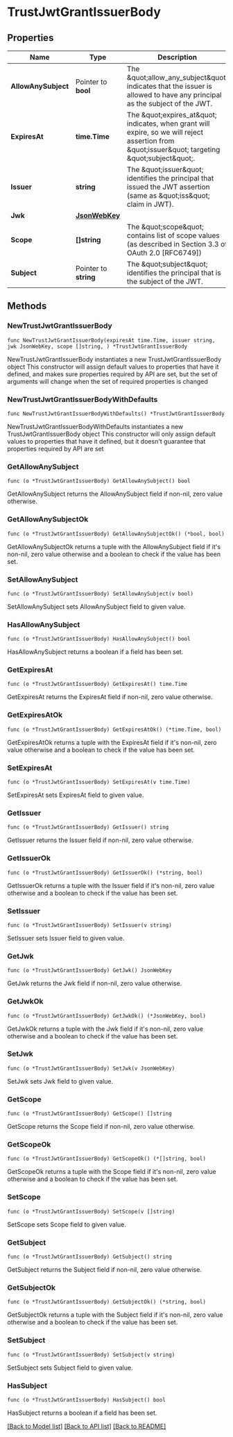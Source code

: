 # TrustJwtGrantIssuerBody

## Properties

Name | Type | Description | Notes
------------ | ------------- | ------------- | -------------
**AllowAnySubject** | Pointer to **bool** | The \&quot;allow_any_subject\&quot; indicates that the issuer is allowed to have any principal as the subject of the JWT. | [optional] 
**ExpiresAt** | **time.Time** | The \&quot;expires_at\&quot; indicates, when grant will expire, so we will reject assertion from \&quot;issuer\&quot; targeting \&quot;subject\&quot;. | 
**Issuer** | **string** | The \&quot;issuer\&quot; identifies the principal that issued the JWT assertion (same as \&quot;iss\&quot; claim in JWT). | 
**Jwk** | [**JsonWebKey**](JsonWebKey.md) |  | 
**Scope** | **[]string** | The \&quot;scope\&quot; contains list of scope values (as described in Section 3.3 of OAuth 2.0 [RFC6749]) | 
**Subject** | Pointer to **string** | The \&quot;subject\&quot; identifies the principal that is the subject of the JWT. | [optional] 

## Methods

### NewTrustJwtGrantIssuerBody

`func NewTrustJwtGrantIssuerBody(expiresAt time.Time, issuer string, jwk JsonWebKey, scope []string, ) *TrustJwtGrantIssuerBody`

NewTrustJwtGrantIssuerBody instantiates a new TrustJwtGrantIssuerBody object
This constructor will assign default values to properties that have it defined,
and makes sure properties required by API are set, but the set of arguments
will change when the set of required properties is changed

### NewTrustJwtGrantIssuerBodyWithDefaults

`func NewTrustJwtGrantIssuerBodyWithDefaults() *TrustJwtGrantIssuerBody`

NewTrustJwtGrantIssuerBodyWithDefaults instantiates a new TrustJwtGrantIssuerBody object
This constructor will only assign default values to properties that have it defined,
but it doesn't guarantee that properties required by API are set

### GetAllowAnySubject

`func (o *TrustJwtGrantIssuerBody) GetAllowAnySubject() bool`

GetAllowAnySubject returns the AllowAnySubject field if non-nil, zero value otherwise.

### GetAllowAnySubjectOk

`func (o *TrustJwtGrantIssuerBody) GetAllowAnySubjectOk() (*bool, bool)`

GetAllowAnySubjectOk returns a tuple with the AllowAnySubject field if it's non-nil, zero value otherwise
and a boolean to check if the value has been set.

### SetAllowAnySubject

`func (o *TrustJwtGrantIssuerBody) SetAllowAnySubject(v bool)`

SetAllowAnySubject sets AllowAnySubject field to given value.

### HasAllowAnySubject

`func (o *TrustJwtGrantIssuerBody) HasAllowAnySubject() bool`

HasAllowAnySubject returns a boolean if a field has been set.

### GetExpiresAt

`func (o *TrustJwtGrantIssuerBody) GetExpiresAt() time.Time`

GetExpiresAt returns the ExpiresAt field if non-nil, zero value otherwise.

### GetExpiresAtOk

`func (o *TrustJwtGrantIssuerBody) GetExpiresAtOk() (*time.Time, bool)`

GetExpiresAtOk returns a tuple with the ExpiresAt field if it's non-nil, zero value otherwise
and a boolean to check if the value has been set.

### SetExpiresAt

`func (o *TrustJwtGrantIssuerBody) SetExpiresAt(v time.Time)`

SetExpiresAt sets ExpiresAt field to given value.


### GetIssuer

`func (o *TrustJwtGrantIssuerBody) GetIssuer() string`

GetIssuer returns the Issuer field if non-nil, zero value otherwise.

### GetIssuerOk

`func (o *TrustJwtGrantIssuerBody) GetIssuerOk() (*string, bool)`

GetIssuerOk returns a tuple with the Issuer field if it's non-nil, zero value otherwise
and a boolean to check if the value has been set.

### SetIssuer

`func (o *TrustJwtGrantIssuerBody) SetIssuer(v string)`

SetIssuer sets Issuer field to given value.


### GetJwk

`func (o *TrustJwtGrantIssuerBody) GetJwk() JsonWebKey`

GetJwk returns the Jwk field if non-nil, zero value otherwise.

### GetJwkOk

`func (o *TrustJwtGrantIssuerBody) GetJwkOk() (*JsonWebKey, bool)`

GetJwkOk returns a tuple with the Jwk field if it's non-nil, zero value otherwise
and a boolean to check if the value has been set.

### SetJwk

`func (o *TrustJwtGrantIssuerBody) SetJwk(v JsonWebKey)`

SetJwk sets Jwk field to given value.


### GetScope

`func (o *TrustJwtGrantIssuerBody) GetScope() []string`

GetScope returns the Scope field if non-nil, zero value otherwise.

### GetScopeOk

`func (o *TrustJwtGrantIssuerBody) GetScopeOk() (*[]string, bool)`

GetScopeOk returns a tuple with the Scope field if it's non-nil, zero value otherwise
and a boolean to check if the value has been set.

### SetScope

`func (o *TrustJwtGrantIssuerBody) SetScope(v []string)`

SetScope sets Scope field to given value.


### GetSubject

`func (o *TrustJwtGrantIssuerBody) GetSubject() string`

GetSubject returns the Subject field if non-nil, zero value otherwise.

### GetSubjectOk

`func (o *TrustJwtGrantIssuerBody) GetSubjectOk() (*string, bool)`

GetSubjectOk returns a tuple with the Subject field if it's non-nil, zero value otherwise
and a boolean to check if the value has been set.

### SetSubject

`func (o *TrustJwtGrantIssuerBody) SetSubject(v string)`

SetSubject sets Subject field to given value.

### HasSubject

`func (o *TrustJwtGrantIssuerBody) HasSubject() bool`

HasSubject returns a boolean if a field has been set.


[[Back to Model list]](../README.md#documentation-for-models) [[Back to API list]](../README.md#documentation-for-api-endpoints) [[Back to README]](../README.md)


